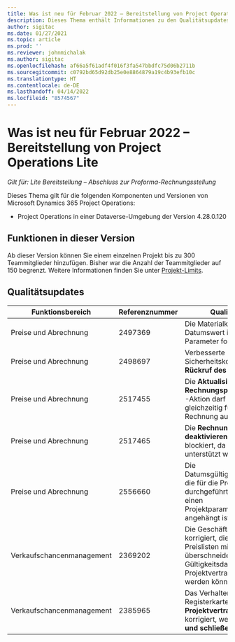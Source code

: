 ```yaml
---
title: Was ist neu für Februar 2022 – Bereitstellung von Project Operations Lite
description: Dieses Thema enthält Informationen zu den Qualitätsupdates, die in der Version vom Februar 2022 der Project Operations Lite-Bereitstellung verfügbar sind.
author: sigitac
ms.date: 01/27/2021
ms.topic: article
ms.prod: ''
ms.reviewer: johnmichalak
ms.author: sigitac
ms.openlocfilehash: af66a5f61adf4f016f3fa547bbdfc75d06b2711b
ms.sourcegitcommit: c0792bd65d92db25e0e8864879a19c4b93efb10c
ms.translationtype: HT
ms.contentlocale: de-DE
ms.lasthandoff: 04/14/2022
ms.locfileid: "8574567"
---
```

# <a name="whats-new-february-2022---project-operations-lite-deployment"></a>Was ist neu für Februar 2022 – Bereitstellung von Project Operations Lite

_Gilt für: Lite Bereitstellung – Abschluss zur Proforma-Rechnungsstellung_

Dieses Thema gilt für die folgenden Komponenten und Versionen von Microsoft Dynamics 365 Project Operations:

- Project Operations in einer Dataverse-Umgebung der Version 4.28.0.120

## <a name="features-included-in-this-release"></a>Funktionen in dieser Version

Ab dieser Version können Sie einem einzelnen Projekt bis zu 300 Teammitglieder hinzufügen. Bisher war die Anzahl der Teammitglieder auf 150 begrenzt. Weitere Informationen finden Sie unter [Projekt-Limits](../../project-management/create-wbs.md#project-limitations).

## <a name="quality-updates"></a>Qualitätsupdates

| Funktionsbereich | Referenznummer | Qualitätsupdate |
| --- | --- | --- |
| Preise und Abrechnung | 2497369 | Die Materialkorrektur muss dem Datumswert im **Korrektur**-Parameter folgen. |
| Preise und Abrechnung | 2498697 | Verbesserte Sicherheitskonfiguration für **Rückruf des Zeiteintrags**. |
| Preise und Abrechnung | 2517455 | Die **Aktualisierte Rechnungspostenbuchungen**-Aktion darf nicht mehrfach gleichzeitig für dieselbe Rechnung ausgelöst werden. |
| Preise und Abrechnung | 2517465 | Die **Rechnungspostendetails deaktivieren**-Aktion ist blockiert, da sie nicht unterstützt wird. |
| Preise und Abrechnung | 2556660 | Die Datumsgültigkeitsprüfungen, die für die Preisliste durchgeführt werden, die an einen Projektparameterdatensatz angehängt ist, wurde korrigiert. |
| Verkaufschancenmanagement | 2369202 | Die Geschäftslogik wurde korrigiert, die überprüft, ob Preislisten mit sich überschneidenden Gültigkeitsdaten demselben Projektvertrag angehängt werden können. |
| Verkaufschancenmanagement | 2385965 | Das Verhalten auf der **Kunden**-Registerkarte der **Projektvertrag**-Seite wurde korrigiert, wenn Sie **Speichern und schließen** auswählen. |
